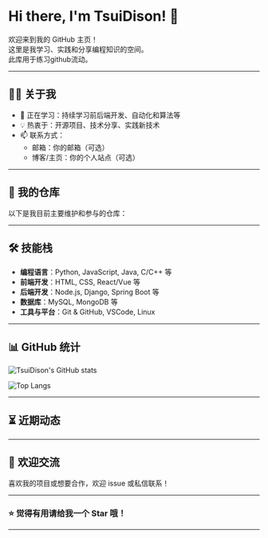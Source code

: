 

# Hi there, I'm TsuiDison! 👋

欢迎来到我的 GitHub 主页！  
这里是我学习、实践和分享编程知识的空间。  
此库用于练习github流动。

---

## 🧑‍💻 关于我

- 🌱 正在学习：持续学习前后端开发、自动化和算法等
- 💡 热衷于：开源项目、技术分享、实践新技术
- 📫 联系方式：  
  - 邮箱：你的邮箱（可选）  
  - 博客/主页：你的个人站点（可选）

---

## 🚩 我的仓库

以下是我目前主要维护和参与的仓库：


---

## 🛠️ 技能栈

- **编程语言**：Python, JavaScript, Java, C/C++ 等
- **前端开发**：HTML, CSS, React/Vue 等
- **后端开发**：Node.js, Django, Spring Boot 等
- **数据库**：MySQL, MongoDB 等
- **工具与平台**：Git & GitHub, VSCode, Linux

---

## 📊 GitHub 统计

![TsuiDison's GitHub stats](https://github-readme-stats.vercel.app/api?username=TsuiDison&show_icons=true&theme=radical)

![Top Langs](https://github-readme-stats.vercel.app/api/top-langs/?username=TsuiDison&layout=compact&theme=radical)

---

## ⏳ 近期动态

<!--START_SECTION:activity-->
<!-- 自动化展示你的 GitHub 活动，可以参考 GitHub Actions 相关插件 -->
<!--END_SECTION:activity-->

---

## 🤝 欢迎交流

喜欢我的项目或想要合作，欢迎 issue 或私信联系！

---

### ⭐️ 觉得有用请给我一个 Star 哦！

---